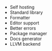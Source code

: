 - Self hosting
- Standard library
- Formatter
- Editor support
- Better errors
- Package manager
- Docs generator
- LLVM backend
